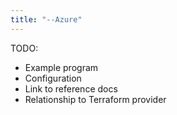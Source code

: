 ```yaml
---
title: "--Azure"
---
```


TODO: 
* Example program
* Configuration
* Link to reference docs
* Relationship to Terraform provider